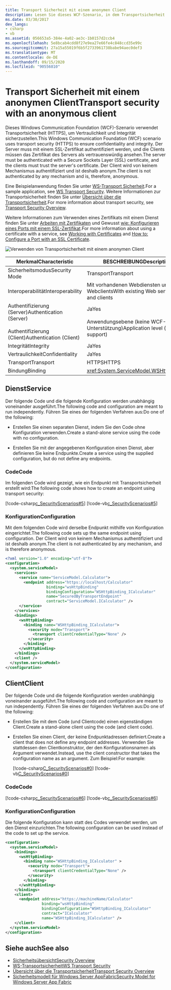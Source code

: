 ```yaml
---
title: Transport Sicherheit mit einem anonymen Client
description: Lesen Sie dieses WCF-Szenario, in dem Transportsicherheit zum Authentifizieren eines Servers mithilfe eines Zertifikats verwendet wird, dem der Client vertraut. Der Client ist nicht authentifiziert.
ms.date: 03/30/2017
dev_langs:
- csharp
- vb
ms.assetid: 056653a5-384e-4a02-ae3c-1b0157d2ccb4
ms.openlocfilehash: 5e8bcab4cdd8f27e9ea27e66fe4c848ccd35e99c
ms.sourcegitcommit: 27a15a55019f6b5f2733961738babe94aec0def3
ms.translationtype: MT
ms.contentlocale: de-DE
ms.lasthandoff: 09/15/2020
ms.locfileid: "90556810"
---
```

# <a name="transport-security-with-an-anonymous-client"></a><span data-ttu-id="d3eb4-104">Transport Sicherheit mit einem anonymen Client</span><span class="sxs-lookup"><span data-stu-id="d3eb4-104">Transport security with an anonymous client</span></span>

<span data-ttu-id="d3eb4-105">Dieses Windows Communication Foundation (WCF)-Szenario verwendet Transportsicherheit (HTTPS), um Vertraulichkeit und Integrität sicherzustellen.</span><span class="sxs-lookup"><span data-stu-id="d3eb4-105">This Windows Communication Foundation (WCF) scenario uses transport security (HTTPS) to ensure confidentiality and integrity.</span></span> <span data-ttu-id="d3eb4-106">Der Server muss mit einem SSL-Zertifikat authentifiziert werden, und die Clients müssen das Zertifikat des Servers als vertrauenswürdig ansehen.</span><span class="sxs-lookup"><span data-stu-id="d3eb4-106">The server must be authenticated with a Secure Sockets Layer (SSL) certificate, and the clients must trust the server's certificate.</span></span> <span data-ttu-id="d3eb4-107">Der Client wird von keinem Mechanismus authentifiziert und ist deshalb anonym.</span><span class="sxs-lookup"><span data-stu-id="d3eb4-107">The client is not authenticated by any mechanism and is, therefore, anonymous.</span></span>

<span data-ttu-id="d3eb4-108">Eine Beispielanwendung finden Sie unter [WS-Transport Sicherheit](../samples/ws-transport-security.md).</span><span class="sxs-lookup"><span data-stu-id="d3eb4-108">For a sample application, see [WS Transport Security](../samples/ws-transport-security.md).</span></span> <span data-ttu-id="d3eb4-109">Weitere Informationen zur Transportsicherheit finden Sie unter [Übersicht über die Transportsicherheit](transport-security-overview.md).</span><span class="sxs-lookup"><span data-stu-id="d3eb4-109">For more information about transport security, see [Transport Security Overview](transport-security-overview.md).</span></span>

<span data-ttu-id="d3eb4-110">Weitere Informationen zum Verwenden eines Zertifikats mit einem Dienst finden Sie unter [Arbeiten mit Zertifikaten](working-with-certificates.md) und Gewusst [wie: Konfigurieren eines Ports mit einem SSL-Zertifikat](how-to-configure-a-port-with-an-ssl-certificate.md).</span><span class="sxs-lookup"><span data-stu-id="d3eb4-110">For more information about using a certificate with a service, see [Working with Certificates](working-with-certificates.md) and [How to: Configure a Port with an SSL Certificate](how-to-configure-a-port-with-an-ssl-certificate.md).</span></span>

![Verwenden von Transportsicherheit mit einem anonymen Client](./media/8fa2e931-0cfb-4aaa-9272-91d652b85d8d.gif)

|<span data-ttu-id="d3eb4-112">Merkmal</span><span class="sxs-lookup"><span data-stu-id="d3eb4-112">Characteristic</span></span>|<span data-ttu-id="d3eb4-113">BESCHREIBUNG</span><span class="sxs-lookup"><span data-stu-id="d3eb4-113">Description</span></span>|
|--------------------|-----------------|
|<span data-ttu-id="d3eb4-114">Sicherheitsmodus</span><span class="sxs-lookup"><span data-stu-id="d3eb4-114">Security Mode</span></span>|<span data-ttu-id="d3eb4-115">Transport</span><span class="sxs-lookup"><span data-stu-id="d3eb4-115">Transport</span></span>|
|<span data-ttu-id="d3eb4-116">Interoperabilität</span><span class="sxs-lookup"><span data-stu-id="d3eb4-116">Interoperability</span></span>|<span data-ttu-id="d3eb4-117">Mit vorhandenen Webdiensten und Webclients</span><span class="sxs-lookup"><span data-stu-id="d3eb4-117">With existing Web services and clients</span></span>|
|<span data-ttu-id="d3eb4-118">Authentifizierung (Server)</span><span class="sxs-lookup"><span data-stu-id="d3eb4-118">Authentication (Server)</span></span><br /><br /> <span data-ttu-id="d3eb4-119">Authentifizierung (Client)</span><span class="sxs-lookup"><span data-stu-id="d3eb4-119">Authentication (Client)</span></span>|<span data-ttu-id="d3eb4-120">Ja</span><span class="sxs-lookup"><span data-stu-id="d3eb4-120">Yes</span></span><br /><br /> <span data-ttu-id="d3eb4-121">Anwendungsebene (keine WCF-Unterstützung)</span><span class="sxs-lookup"><span data-stu-id="d3eb4-121">Application level (no WCF support)</span></span>|
|<span data-ttu-id="d3eb4-122">Integrität</span><span class="sxs-lookup"><span data-stu-id="d3eb4-122">Integrity</span></span>|<span data-ttu-id="d3eb4-123">Ja</span><span class="sxs-lookup"><span data-stu-id="d3eb4-123">Yes</span></span>|
|<span data-ttu-id="d3eb4-124">Vertraulichkeit</span><span class="sxs-lookup"><span data-stu-id="d3eb4-124">Confidentiality</span></span>|<span data-ttu-id="d3eb4-125">Ja</span><span class="sxs-lookup"><span data-stu-id="d3eb4-125">Yes</span></span>|
|<span data-ttu-id="d3eb4-126">Transport</span><span class="sxs-lookup"><span data-stu-id="d3eb4-126">Transport</span></span>|<span data-ttu-id="d3eb4-127">HTTPS</span><span class="sxs-lookup"><span data-stu-id="d3eb4-127">HTTPS</span></span>|
|<span data-ttu-id="d3eb4-128">Bindung</span><span class="sxs-lookup"><span data-stu-id="d3eb4-128">Binding</span></span>|<xref:System.ServiceModel.WSHttpBinding>|

## <a name="service"></a><span data-ttu-id="d3eb4-129">Dienst</span><span class="sxs-lookup"><span data-stu-id="d3eb4-129">Service</span></span>

<span data-ttu-id="d3eb4-130">Der folgende Code und die folgende Konfiguration werden unabhängig voneinander ausgeführt.</span><span class="sxs-lookup"><span data-stu-id="d3eb4-130">The following code and configuration are meant to run independently.</span></span> <span data-ttu-id="d3eb4-131">Führen Sie eines der folgenden Verfahren aus:</span><span class="sxs-lookup"><span data-stu-id="d3eb4-131">Do one of the following:</span></span>

- <span data-ttu-id="d3eb4-132">Erstellen Sie einen separaten Dienst, indem Sie den Code ohne Konfiguration verwenden.</span><span class="sxs-lookup"><span data-stu-id="d3eb4-132">Create a stand-alone service using the code with no configuration.</span></span>

- <span data-ttu-id="d3eb4-133">Erstellen Sie mit der angegebenen Konfiguration einen Dienst, aber definieren Sie keine Endpunkte.</span><span class="sxs-lookup"><span data-stu-id="d3eb4-133">Create a service using the supplied configuration, but do not define any endpoints.</span></span>

### <a name="code"></a><span data-ttu-id="d3eb4-134">Code</span><span class="sxs-lookup"><span data-stu-id="d3eb4-134">Code</span></span>

<span data-ttu-id="d3eb4-135">Im folgenden Code wird gezeigt, wie ein Endpunkt mit Transportsicherheit erstellt wird:</span><span class="sxs-lookup"><span data-stu-id="d3eb4-135">The following code shows how to create an endpoint using transport security:</span></span>

[!code-csharp[c_SecurityScenarios#5](~/samples/snippets/csharp/VS_Snippets_CFX/c_securityscenarios/cs/source.cs#5)]
[!code-vb[c_SecurityScenarios#5](~/samples/snippets/visualbasic/VS_Snippets_CFX/c_securityscenarios/vb/source.vb#5)]

### <a name="configuration"></a><span data-ttu-id="d3eb4-136">Konfiguration</span><span class="sxs-lookup"><span data-stu-id="d3eb4-136">Configuration</span></span>

<span data-ttu-id="d3eb4-137">Mit dem folgenden Code wird derselbe Endpunkt mithilfe von Konfiguration eingerichtet.</span><span class="sxs-lookup"><span data-stu-id="d3eb4-137">The following code sets up the same endpoint using configuration.</span></span> <span data-ttu-id="d3eb4-138">Der Client wird von keinem Mechanismus authentifiziert und ist deshalb anonym.</span><span class="sxs-lookup"><span data-stu-id="d3eb4-138">The client is not authenticated by any mechanism, and is therefore anonymous.</span></span>

```xml
<?xml version="1.0" encoding="utf-8"?>
<configuration>
  <system.serviceModel>
    <services>
      <service name="ServiceModel.Calculator">
        <endpoint address="https://localhost/Calculator"
                  binding="wsHttpBinding"
                  bindingConfiguration="WSHttpBinding_ICalculator"
                  name="SecuredByTransportEndpoint"
                  contract="ServiceModel.ICalculator" />
      </service>
    </services>
    <bindings>
      <wsHttpBinding>
        <binding name="WSHttpBinding_ICalculator">
          <security mode="Transport">
            <transport clientCredentialType="None" />
          </security>
        </binding>
      </wsHttpBinding>
    </bindings>
    <client />
  </system.serviceModel>
</configuration>
```

## <a name="client"></a><span data-ttu-id="d3eb4-139">Client</span><span class="sxs-lookup"><span data-stu-id="d3eb4-139">Client</span></span>

<span data-ttu-id="d3eb4-140">Der folgende Code und die folgende Konfiguration werden unabhängig voneinander ausgeführt.</span><span class="sxs-lookup"><span data-stu-id="d3eb4-140">The following code and configuration are meant to run independently.</span></span> <span data-ttu-id="d3eb4-141">Führen Sie eines der folgenden Verfahren aus:</span><span class="sxs-lookup"><span data-stu-id="d3eb4-141">Do one of the following:</span></span>

- <span data-ttu-id="d3eb4-142">Erstellen Sie mit dem Code (und Clientcode) einen eigenständigen Client.</span><span class="sxs-lookup"><span data-stu-id="d3eb4-142">Create a stand-alone client using the code (and client code).</span></span>

- <span data-ttu-id="d3eb4-143">Erstellen Sie einen Client, der keine Endpunktadressen definiert.</span><span class="sxs-lookup"><span data-stu-id="d3eb4-143">Create a client that does not define any endpoint addresses.</span></span> <span data-ttu-id="d3eb4-144">Verwenden Sie stattdessen den Clientkonstruktor, der den Konfigurationsnamen als Argument verwendet.</span><span class="sxs-lookup"><span data-stu-id="d3eb4-144">Instead, use the client constructor that takes the configuration name as an argument.</span></span> <span data-ttu-id="d3eb4-145">Zum Beispiel:</span><span class="sxs-lookup"><span data-stu-id="d3eb4-145">For example:</span></span>

     [!code-csharp[C_SecurityScenarios#0](~/samples/snippets/csharp/VS_Snippets_CFX/c_securityscenarios/cs/source.cs#0)]
     [!code-vb[C_SecurityScenarios#0](~/samples/snippets/visualbasic/VS_Snippets_CFX/c_securityscenarios/vb/source.vb#0)]

### <a name="code"></a><span data-ttu-id="d3eb4-146">Code</span><span class="sxs-lookup"><span data-stu-id="d3eb4-146">Code</span></span>

[!code-csharp[c_SecurityScenarios#6](~/samples/snippets/csharp/VS_Snippets_CFX/c_securityscenarios/cs/source.cs#6)]
[!code-vb[c_SecurityScenarios#6](~/samples/snippets/visualbasic/VS_Snippets_CFX/c_securityscenarios/vb/source.vb#6)]

### <a name="configuration"></a><span data-ttu-id="d3eb4-147">Konfiguration</span><span class="sxs-lookup"><span data-stu-id="d3eb4-147">Configuration</span></span>

<span data-ttu-id="d3eb4-148">Die folgende Konfiguration kann statt des Codes verwendet werden, um den Dienst einzurichten.</span><span class="sxs-lookup"><span data-stu-id="d3eb4-148">The following configuration can be used instead of the code to set up the service.</span></span>

```xml
<configuration>
  <system.serviceModel>
    <bindings>
      <wsHttpBinding>
        <binding name="WSHttpBinding_ICalculator" >
          <security mode="Transport">
            <transport clientCredentialType="None" />
          </security>
        </binding>
      </wsHttpBinding>
    </bindings>
    <client>
      <endpoint address="https://machineName/Calculator"
                binding="wsHttpBinding"
                bindingConfiguration="WSHttpBinding_ICalculator"
                contract="ICalculator"
                name="WSHttpBinding_ICalculator" />
    </client>
  </system.serviceModel>
</configuration>
```

## <a name="see-also"></a><span data-ttu-id="d3eb4-149">Siehe auch</span><span class="sxs-lookup"><span data-stu-id="d3eb4-149">See also</span></span>

- [<span data-ttu-id="d3eb4-150">Sicherheitsübersicht</span><span class="sxs-lookup"><span data-stu-id="d3eb4-150">Security Overview</span></span>](security-overview.md)
- [<span data-ttu-id="d3eb4-151">WS-Transportsicherheit</span><span class="sxs-lookup"><span data-stu-id="d3eb4-151">WS Transport Security</span></span>](../samples/ws-transport-security.md)
- [<span data-ttu-id="d3eb4-152">Übersicht über die Transportsicherheit</span><span class="sxs-lookup"><span data-stu-id="d3eb4-152">Transport Security Overview</span></span>](transport-security-overview.md)
- <span data-ttu-id="d3eb4-153">[Sicherheitsmodell für Windows Server AppFabric](/previous-versions/appfabric/ee677202(v=azure.10))</span><span class="sxs-lookup"><span data-stu-id="d3eb4-153">[Security Model for Windows Server App Fabric](/previous-versions/appfabric/ee677202(v=azure.10))</span></span>
